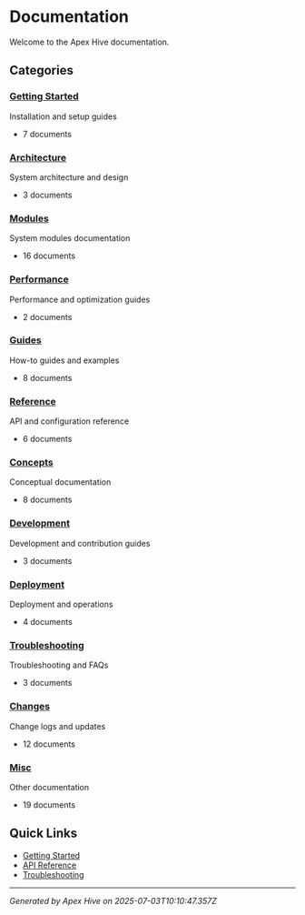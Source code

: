 # Documentation

Welcome to the Apex Hive documentation.

## Categories

### [Getting Started](./getting-started/)

Installation and setup guides

- 7 documents

### [Architecture](./architecture/)

System architecture and design

- 3 documents

### [Modules](./modules/)

System modules documentation

- 16 documents

### [Performance](./performance/)

Performance and optimization guides

- 2 documents

### [Guides](./guides/)

How-to guides and examples

- 8 documents

### [Reference](./reference/)

API and configuration reference

- 6 documents

### [Concepts](./concepts/)

Conceptual documentation

- 8 documents

### [Development](./development/)

Development and contribution guides

- 3 documents

### [Deployment](./deployment/)

Deployment and operations

- 4 documents

### [Troubleshooting](./troubleshooting/)

Troubleshooting and FAQs

- 3 documents

### [Changes](./changes/)

Change logs and updates

- 12 documents

### [Misc](./misc/)

Other documentation

- 19 documents

## Quick Links

- [Getting Started](./getting-started/README.md)
- [API Reference](./reference/README.md)
- [Troubleshooting](./troubleshooting/README.md)

---
*Generated by Apex Hive on 2025-07-03T10:10:47.357Z*
